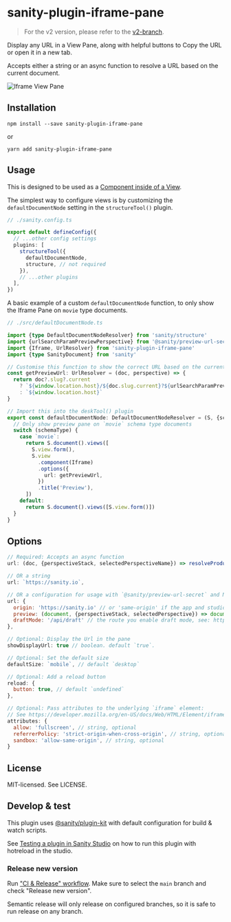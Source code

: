 # sanity-plugin-iframe-pane

> For the v2 version, please refer to the [v2-branch](https://github.com/sanity-io/sanity-plugin-iframe-pane/tree/studio-v2).

Display any URL in a View Pane, along with helpful buttons to Copy the URL or open it in a new tab.

Accepts either a string or an async function to resolve a URL based on the current document.

![Iframe View Pane](https://user-images.githubusercontent.com/9684022/226924036-ef9122e6-e498-42aa-ad01-8c4acdc9e65e.png)

## Installation

```
npm install --save sanity-plugin-iframe-pane
```

or

```
yarn add sanity-plugin-iframe-pane
```

## Usage

This is designed to be used as a [Component inside of a View](https://www.sanity.io/docs/structure-builder-reference#c0c8284844b7).

The simplest way to configure views is by customizing the `defaultDocumentNode` setting in the `structureTool()` plugin.

```ts
// ./sanity.config.ts

export default defineConfig({
  // ...other config settings
  plugins: [
    structureTool({
      defaultDocumentNode,
      structure, // not required
    }),
    // ...other plugins
  ],
})
```

A basic example of a custom `defaultDocumentNode` function, to only show the Iframe Pane on `movie` type documents.

```ts
// ./src/defaultDocumentNode.ts

import {type DefaultDocumentNodeResolver} from 'sanity/structure'
import {urlSearchParamPreviewPerspective} from '@sanity/preview-url-secret/constants'
import {Iframe, UrlResolver} from 'sanity-plugin-iframe-pane'
import {type SanityDocument} from 'sanity'

// Customise this function to show the correct URL based on the current document and the current studio perspective
const getPreviewUrl: UrlResolver = (doc, perspective) => {
  return doc?.slug?.current
    ? `${window.location.host}/${doc.slug.current}?${urlSearchParamPreviewPerspective}=${perspective.perspectiveStack}`
    : `${window.location.host}`
}

// Import this into the deskTool() plugin
export const defaultDocumentNode: DefaultDocumentNodeResolver = (S, {schemaType}) => {
  // Only show preview pane on `movie` schema type documents
  switch (schemaType) {
    case `movie`:
      return S.document().views([
        S.view.form(),
        S.view
          .component(Iframe)
          .options({
            url: getPreviewUrl,
          })
          .title('Preview'),
      ])
    default:
      return S.document().views([S.view.form()])
  }
}
```

## Options

```js
// Required: Accepts an async function
url: (doc, {perspectiveStack, selectedPerspectiveName}) => resolveProductionUrl(doc),

// OR a string
url: `https://sanity.io`,

// OR a configuration for usage with `@sanity/preview-url-secret` and Next.js Draft Mode
url: {
  origin: 'https://sanity.io' // or 'same-origin' if the app and studio are on the same origin
  preview: (document, {perspectiveStack, selectedPerspective}) => document?.slug?.current ? `/posts/${document.slug.current}` : new Error('Missing slug'),
  draftMode: '/api/draft' // the route you enable draft mode, see: https://github.com/sanity-io/visual-editing/tree/main/packages/preview-url-secret#sanitypreview-url-secret
},

// Optional: Display the Url in the pane
showDisplayUrl: true // boolean. default `true`.

// Optional: Set the default size
defaultSize: `mobile`, // default `desktop`

// Optional: Add a reload button
reload: {
  button: true, // default `undefined`
},

// Optional: Pass attributes to the underlying `iframe` element:
// See https://developer.mozilla.org/en-US/docs/Web/HTML/Element/iframe
attributes: {
  allow: 'fullscreen', // string, optional
  referrerPolicy: 'strict-origin-when-cross-origin', // string, optional
  sandbox: 'allow-same-origin', // string, optional
}
```

## License

MIT-licensed. See LICENSE.

## Develop & test

This plugin uses [@sanity/plugin-kit](https://github.com/sanity-io/plugin-kit)
with default configuration for build & watch scripts.

See [Testing a plugin in Sanity Studio](https://github.com/sanity-io/plugin-kit#testing-a-plugin-in-sanity-studio)
on how to run this plugin with hotreload in the studio.

### Release new version

Run ["CI & Release" workflow](https://github.com/sanity-io/sanity-plugin-iframe-pane/actions/workflows/main.yml).
Make sure to select the `main` branch and check "Release new version".

Semantic release will only release on configured branches, so it is safe to run release on any branch.
